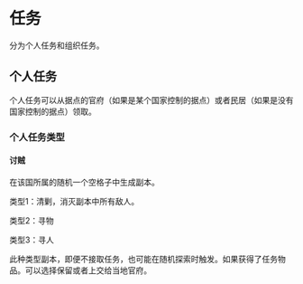 # 任务

分为个人任务和组织任务。

## 个人任务

个人任务可以从据点的官府（如果是某个国家控制的据点）或者民居（如果是没有国家控制的据点）领取。

### 个人任务类型

#### 讨贼

在该国所属的随机一个空格子中生成副本。

类型1：清剿，消灭副本中所有敌人。

类型2：寻物

类型3：寻人

此种类型副本，即便不接取任务，也可能在随机探索时触发。如果获得了任务物品。可以选择保留或者上交给当地官府。

